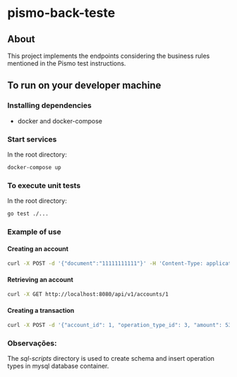 # pismo-back-teste

## About

This project implements the endpoints considering the business rules mentioned in the Pismo test instructions.

## To run on your developer machine

### Installing dependencies

- docker and docker-compose

### Start services

In the root directory:

```sh
docker-compose up
```

### To execute unit tests

In the root directory:

```sh
go test ./...
```

### Example of use

#### Creating an account

```sh
curl -X POST -d '{"document":"11111111111"}' -H 'Content-Type: application/json' localhost:8080/api/v1/accounts
```

#### Retrieving an account

```sh
curl -X GET http://localhost:8080/api/v1/accounts/1
```

#### Creating a transaction

```sh
curl -X POST -d '{"account_id": 1, "operation_type_id": 3, "amount": 53.75}' -H 'Content-Type: application/json' localhost:8080/api/v1/transactions
```

### Observações:

The _sql-scripts_ directory is used to create schema and insert operation types in mysql database container.
